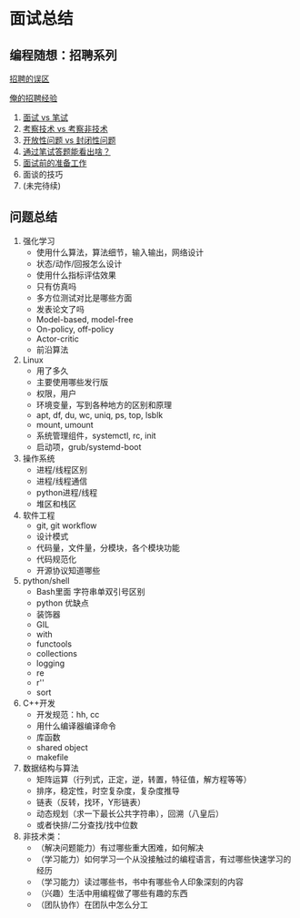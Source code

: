 # 面试总结

## 编程随想：招聘系列

[招聘的误区](https://program-think.blogspot.com/2009/04/defect-of-hire.html)

[俺的招聘经验](https://program-think.blogspot.com/2011/03/hiring-experience-0.html#index)

1. [面试 vs 笔试](https://program-think.blogspot.com/2011/03/hiring-experience-1.html)
2. [考察技术 vs 考察非技术](https://program-think.blogspot.com/2011/03/hiring-experience-2.html)
3. [开放性问题 vs 封闭性问题](https://program-think.blogspot.com/2011/05/hiring-experience-3.html)
4. [通过笔试答题能看出啥？](https://program-think.blogspot.com/2011/11/hiring-experience-4.html)
5. [面试前的准备工作](https://program-think.blogspot.com/2012/12/hiring-experience-5.html)
6. 面谈的技巧
7. (未完待续)

## 问题总结

1. 强化学习
   - 使用什么算法，算法细节，输入输出，网络设计
   - 状态/动作/回报怎么设计
   - 使用什么指标评估效果
   - 只有仿真吗
   - 多方位测试对比是哪些方面
   - 发表论文了吗
   - Model-based, model-free
   - On-policy, off-policy
   - Actor-critic
   - 前沿算法
2. Linux
   - 用了多久
   - 主要使用哪些发行版
   - 权限，用户
   - 环境变量，写到各种地方的区别和原理
   - apt, df, du, wc, uniq, ps, top, lsblk
   - mount, umount
   - 系统管理组件，systemctl, rc, init
   - 启动项，grub/systemd-boot
3. 操作系统
   - 进程/线程区别
   - 进程/线程通信
   - python进程/线程
   - 堆区和栈区
4. 软件工程
   - git, git workflow
   - 设计模式
   - 代码量，文件量，分模块，各个模块功能
   - 代码规范化
   - 开源协议知道哪些
5. python/shell
   - Bash里面 字符串单双引号区别
   - python 优缺点
   - 装饰器
   - GIL
   - with
   - functools
   - collections
   - logging
   - re
   - r''
   - sort
6. C++开发
   - 开发规范：hh, cc
   - 用什么编译器编译命令
   - 库函数
   - shared object
   - makefile
7. 数据结构与算法
   - 矩阵运算（行列式，正定，逆，转置，特征值，解方程等等）
   - 排序，稳定性，时空复杂度，复杂度推导
   - 链表（反转，找环，Y形链表）
   - 动态规划（求一下最长公共字符串），回溯（八皇后）
   - 或者快排/二分查找/找中位数
8. 非技术类：
   - （解决问题能力）有过哪些重大困难，如何解决
   - （学习能力）如何学习一个从没接触过的编程语言，有过哪些快速学习的经历
   - （学习能力）读过哪些书，书中有哪些令人印象深刻的内容
   - （兴趣）生活中用编程做了哪些有趣的东西
   - （团队协作）在团队中怎么分工
